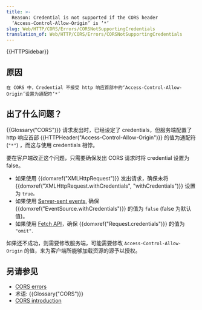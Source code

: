 ```yaml
---
title: >-
  Reason: Credential is not supported if the CORS header
  ‘Access-Control-Allow-Origin’ is ‘*’
slug: Web/HTTP/CORS/Errors/CORSNotSupportingCredentials
translation_of: Web/HTTP/CORS/Errors/CORSNotSupportingCredentials
---
```

{{HTTPSidebar}}

## 原因

```plain
在 CORS 中，Credential 不接受 http 响应首部中的‘Access-Control-Allow-Origin’设置为通配符‘*’
```

## 出了什么问题？

{{Glossary("CORS")}} 请求发出时，已经设定了 credentials，但服务端配置了 http 响应首部 {{HTTPHeader("Access-Control-Allow-Origin")}} 的值为通配符 (`"*"`) ，而这与使用 credentials 相悖。

要在客户端改正这个问题，只需要确保发出 CORS 请求时将 credential 设置为 false。

- 如果使用 {{domxref("XMLHttpRequest")}} 发出请求，确保未将 {{domxref("XMLHttpRequest.withCredentials", "withCredentials")}} 设置为 `true。`
- 如果使用 [Server-sent events](/en-US/docs/Web/API/Server-sent_events), 确保 {{domxref("EventSource.withCredentials")}} 的值为 `false` (false 为默认值)。
- 如果使用 [Fetch API](/en-US/docs/Web/API/Fetch_API)，确保 {{domxref("Request.credentials")}} 的值为 `"omit"`.

如果还不成功，则需要修改服务端，可能需要修改 `Access-Control-Allow-Origin` 的值，来为客户端所能够加载资源的源予以授权。

## 另请参见

- [CORS errors](/en-US/docs/Web/HTTP/CORS/Errors)
- 术语: {{Glossary("CORS")}}
- [CORS introduction](/en-US/docs/Web/HTTP/CORS)
